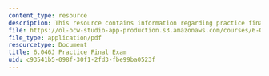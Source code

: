 ```yaml
---
content_type: resource
description: This resource contains information regarding practice final exam.
file: https://ol-ocw-studio-app-production.s3.amazonaws.com/courses/6-046j-design-and-analysis-of-algorithms-spring-2012/c93541b5098f30f12fd3fbe99ba0523f_MIT6_046JS12_final_prac.pdf
file_type: application/pdf
resourcetype: Document
title: 6.046J Practice Final Exam
uid: c93541b5-098f-30f1-2fd3-fbe99ba0523f
---
```


